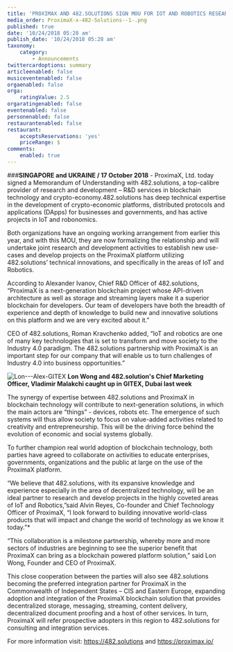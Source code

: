 ```yaml
---
title: 'PROXIMAX AND 482.SOLUTIONS SIGN MOU FOR IOT AND ROBOTICS RESEARCH AND DEVELOPMENT'
media_order: ProximaX-x-482-Solutions--1-.png
published: true
date: '10/24/2018 05:28 am'
publish_date: '10/24/2018 05:28 am'
taxonomy:
    category:
        - Announcements
twittercardoptions: summary
articleenabled: false
musiceventenabled: false
orgaenabled: false
orga:
    ratingValue: 2.5
orgaratingenabled: false
eventenabled: false
personenabled: false
restaurantenabled: false
restaurant:
    acceptsReservations: 'yes'
    priceRange: $
comments:
    enabled: true
---
```


###**SINGAPORE and UKRAINE / 17 October 2018** -  ProximaX, Ltd. today signed a Memorandum of Understanding with 482.solutions, a top-calibre provider of research and development – R&D services in blockchain technology and crypto-economy.482.solutions has deep technical expertise in the development of crypto-economic platforms, distributed protocols and applications (DApps) for businesses  and governments, and has active projects in IoT and robonomics.

Both organizations have an ongoing working arrangement from earlier this year, and with this MOU, they are now formalizing the relationship and will undertake joint research and development activities to establish new use-cases and develop projects on the ProximaX platform utilizing 482.solutions’ technical innovations, and specifically in the areas of IoT and Robotics.

According to Alexander Ivanov, Chief R&D Officer of 482.solutions, “ProximaX is a next-generation blockchain project whose API-driven architecture as well as storage and streaming layers make it a superior blockchain for developers. Our team of developers have both the breadth of experience and depth of knowledge to build new and innovative solutions on this platform and we are very excited about it.”

CEO of 482.solutions, Roman Kravchenko added, “IoT and robotics are one of many key technologies that is set to transform and move society to the Industry 4.0 paradigm. The 482.solutions partnership with ProximaX is an important step for our company that will enable us to turn challenges of Industry 4.0 into business opportunities.”

![Lon---Alex-GITEX](image://Lon---Alex-GITEX.jpg)
**Lon Wong and 482.solution's Chief Marketing Officer, Vladimir Malakchi caught up in GITEX, Dubai last week**

The synergy of expertise between 482.solutions and ProximaX in blockchain technology will contribute to next-generation solutions, in which the main actors are “things” - devices, robots etc. The emergence of such systems will thus allow society to focus on value-added activities related to creativity and entrepreneurship. This will be the driving force behind the evolution of economic and social systems globally.

To further champion real world adoption of blockchain technology, both parties have agreed to collaborate on activities to educate enterprises, governments, organizations and the public at large on the use of the ProximaX platform. 

“We believe that 482.solutions, with its expansive knowledge and experience especially in the area of decentralized technology, will be an ideal partner to research and develop projects in the highly coveted areas of IoT and Robotics,”said Alvin Reyes, Co-founder and Chief Technology Officer of ProximaX, “I look forward to building innovative world-class products that will impact and change the world of technology as we know it today.”*

“This collaboration is a milestone partnership, whereby more and more sectors of industries are beginning to see the superior benefit that ProximaX can bring as a blockchain powered platform solution,” said Lon Wong, Founder and CEO of ProximaX.

This close cooperation between the parties will also see 482.solutions becoming the preferred integration partner for ProximaX in the Commonwealth of Independent States – CIS and Eastern Europe, expanding adoption and integration of the ProximaX blockchain solution that provides decentralized storage, messaging, streaming, content delivery, decentralized document proofing and a host of other services. In turn, ProximaX will refer prospective adopters in this region to 482.solutions for consulting and integration services.

For more information visit: https://482.solutions and https://proximax.io/